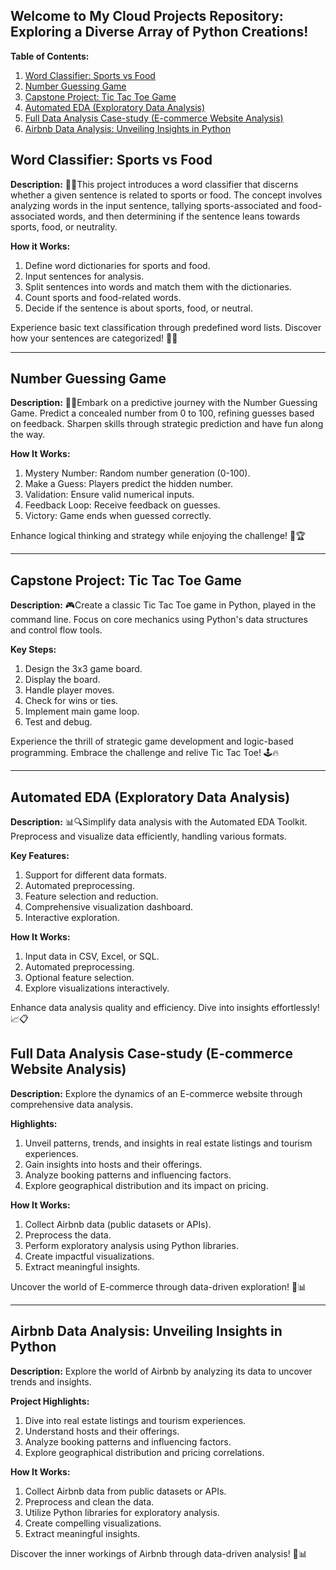 ## Welcome to My Cloud Projects Repository: Exploring a Diverse Array of Python Creations!



**Table of Contents:**

1. [Word Classifier: Sports vs Food](#word-classifier-sports-vs-food)
2. [Number Guessing Game](#number-guessing-game)
3. [Capstone Project: Tic Tac Toe Game](#capstone-project-tic-tac-toe-game)
4. [Automated EDA (Exploratory Data Analysis)](#automated-eda-exploratory-data-analysis)
5. [Full Data Analysis Case-study (E-commerce Website Analysis)](#full-data-analysis-case-study-e-commerce-website-analysis)
6. [Airbnb Data Analysis: Unveiling Insights in Python](#airbnb-data-analysis-unveiling-insights-in-python)



## Word Classifier: Sports vs Food

 **Description:** 🏀🍔This project introduces a word classifier that discerns whether a given sentence is related to sports or food. The concept involves analyzing words in the input sentence, tallying sports-associated and food-associated words, and then determining if the sentence leans towards sports, food, or neutrality.

**How it Works:**

1. Define word dictionaries for sports and food.
2. Input sentences for analysis.
3. Split sentences into words and match them with the dictionaries.
4. Count sports and food-related words.
5. Decide if the sentence is about sports, food, or neutral.

Experience basic text classification through predefined word lists. Discover how your sentences are categorized! 🎾🍕

---

## Number Guessing Game

**Description:**  🎯🔮Embark on a predictive journey with the Number Guessing Game. Predict a concealed number from 0 to 100, refining guesses based on feedback. Sharpen skills through strategic prediction and have fun along the way.

**How It Works:**

1. Mystery Number: Random number generation (0-100).
2. Make a Guess: Players predict the hidden number.
3. Validation: Ensure valid numerical inputs.
4. Feedback Loop: Receive feedback on guesses.
5. Victory: Game ends when guessed correctly.

Enhance logical thinking and strategy while enjoying the challenge! 🎉🏆

---

## Capstone Project: Tic Tac Toe Game

**Description:** 🎮Create a classic Tic Tac Toe game in Python, played in the command line. Focus on core mechanics using Python's data structures and control flow tools.

**Key Steps:**

1. Design the 3x3 game board.
2. Display the board.
3. Handle player moves.
4. Check for wins or ties.
5. Implement main game loop.
6. Test and debug.

Experience the thrill of strategic game development and logic-based programming. Embrace the challenge and relive Tic Tac Toe! 🕹️🔥

---

## Automated EDA (Exploratory Data Analysis)

**Description:** 📊🔍Simplify data analysis with the Automated EDA Toolkit. Preprocess and visualize data efficiently, handling various formats.

**Key Features:**

1. Support for different data formats.
2. Automated preprocessing.
3. Feature selection and reduction.
4. Comprehensive visualization dashboard.
5. Interactive exploration.

**How It Works:**

1. Input data in CSV, Excel, or SQL.
2. Automated preprocessing.
3. Optional feature selection.
4. Explore visualizations interactively.

Enhance data analysis quality and efficiency. Dive into insights effortlessly! 📈📋

## Full Data Analysis Case-study (E-commerce Website Analysis)

**Description:** Explore the dynamics of an E-commerce website through comprehensive data analysis.

**Highlights:**

1. Unveil patterns, trends, and insights in real estate listings and tourism experiences.
2. Gain insights into hosts and their offerings.
3. Analyze booking patterns and influencing factors.
4. Explore geographical distribution and its impact on pricing.

**How It Works:**

1. Collect Airbnb data (public datasets or APIs).
2. Preprocess the data.
3. Perform exploratory analysis using Python libraries.
4. Create impactful visualizations.
5. Extract meaningful insights.

Uncover the world of E-commerce through data-driven exploration! 🏡📊

---

## Airbnb Data Analysis: Unveiling Insights in Python

**Description:** Explore the world of Airbnb by analyzing its data to uncover trends and insights.

**Project Highlights:**

1. Dive into real estate listings and tourism experiences.
2. Understand hosts and their offerings.
3. Analyze booking patterns and influencing factors.
4. Explore geographical distribution and pricing correlations.

**How It Works:**

1. Collect Airbnb data from public datasets or APIs.
2. Preprocess and clean the data.
3. Utilize Python libraries for exploratory analysis.
4. Create compelling visualizations.
5. Extract meaningful insights.

Discover the inner workings of Airbnb through data-driven analysis! 🏡📊


